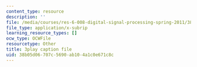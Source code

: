 ```yaml
---
content_type: resource
description: ''
file: /media/courses/res-6-008-digital-signal-processing-spring-2011/38b05d06707c5690ab104a1c0e671c8c_I9u15zdgJvI.vtt
file_type: application/x-subrip
learning_resource_types: []
ocw_type: OCWFile
resourcetype: Other
title: 3play caption file
uid: 38b05d06-707c-5690-ab10-4a1c0e671c8c
---
```

